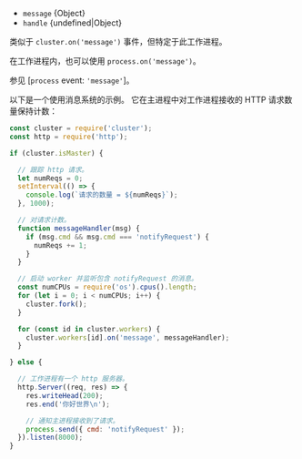 <!-- YAML
added: v0.7.0
-->

* `message` {Object}
* `handle` {undefined|Object}

类似于 `cluster.on('message')` 事件，但特定于此工作进程。 

在工作进程内，也可以使用 `process.on('message')`。

参见 [`process` event: `'message'`]。

以下是一个使用消息系统的示例。
它在主进程中对工作进程接收的 HTTP 请求数量保持计数：

```js
const cluster = require('cluster');
const http = require('http');

if (cluster.isMaster) {

  // 跟踪 http 请求。
  let numReqs = 0;
  setInterval(() => {
    console.log(`请求的数量 = ${numReqs}`);
  }, 1000);

  // 对请求计数。
  function messageHandler(msg) {
    if (msg.cmd && msg.cmd === 'notifyRequest') {
      numReqs += 1;
    }
  }

  // 启动 worker 并监听包含 notifyRequest 的消息。
  const numCPUs = require('os').cpus().length;
  for (let i = 0; i < numCPUs; i++) {
    cluster.fork();
  }

  for (const id in cluster.workers) {
    cluster.workers[id].on('message', messageHandler);
  }

} else {

  // 工作进程有一个 http 服务器。
  http.Server((req, res) => {
    res.writeHead(200);
    res.end('你好世界\n');

    // 通知主进程接收到了请求。
    process.send({ cmd: 'notifyRequest' });
  }).listen(8000);
}
```

